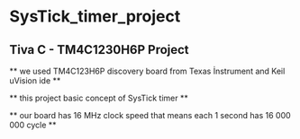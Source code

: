 #  SysTick_timer_project
## Tiva C - TM4C1230H6P Project


** we used TM4C123H6P discovery board from Texas İnstrument and Keil uVision ide **

** this project basic concept of SysTick timer **

** our board has 16 MHz clock speed that means each 1 second has 16 000 000 cycle **
